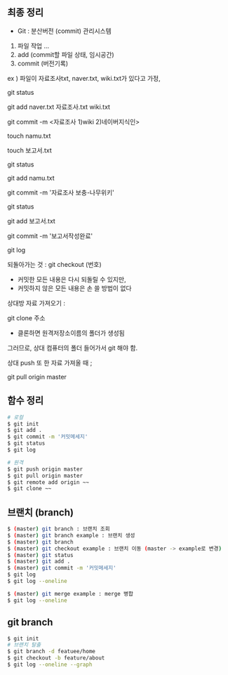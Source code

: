 ## 최종 정리

- Git : 분산버전 (commit) 관리시스템

1. 파일 작업 ...
2. add (commit할 파일 상태, 임시공간)
3. commit (버전기록)



ex ) 파일이 자료조사txt, naver.txt, wiki.txt가 있다고 가정,

git status

git add naver.txt 자료조사.txt wiki.txt 

git commit -m <자료조사 1)wiki 2)네이버지식인>

touch namu.txt

touch 보고서.txt

git status

git add namu.txt

git commit -m '자료조사 보충-나무위키'

git status

git add 보고서.txt

git commit -m '보고서작성완료'

git log 

되돌아가는 것 : git checkout (번호)

- 커밋한 모든 내용은 다시 되돌릴 수 있지만,
- 커밋하지 않은 모든 내용은 손 쓸 방법이 없다

상대방 자료 가져오기 :

git clone 주소

- 클론하면 원격저장소이름의 폴더가 생성됨

그러므로, 상대 컴퓨터의 폴더 들어가서 git 해야 함.

상대 push 또 한 자료 가져올 때 ;

git pull origin master



## 함수 정리

``` bash
# 로컬
$ git init
$ git add .
$ git commit -m '커밋메세지'
$ git status
$ git log

# 원격
$ git push origin master
$ git pull origin master
$ git remote add origin ~~
$ git clone ~~
```



## 브랜치 (branch)

```bash
$ (master) git branch : 브랜치 조회
$ (master) git branch example : 브랜치 생성
$ (master) git branch
$ (master) git checkout example : 브랜치 이동 (master -> example로 변경)
$ (master) git status
$ (master) git add .
$ (master) git commit -m '커밋메세지'
$ git log
$ git log --oneline

$ (master) git merge example : merge 병합
$ git log --oneline
```



## git branch 

```bash
$ git init 
# 브랜치 탈출
$ git branch -d featuee/home
$ git checkout -b feature/about
$ git log --oneline --graph
```

